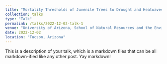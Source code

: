 ```yaml
---
title: "Mortality Thresholds of Juvenile Trees to Drought and Heatwaves: Implications for Forest Regeneration across a Landscape Gradient"
collection: talks
type: "Talk"
permalink: /talks/2022-12-02-talk-1
venue: "University of Arizona, School of Natural Resources and the Environment"
date: 2022-12-02
location: "Tucson, Arizona"
---
```


This is a description of your talk, which is a markdown files that can be all markdown-ified like any other post. Yay markdown!
